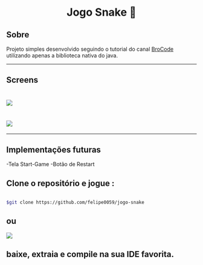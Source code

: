 <h1 align="center"> Jogo Snake 🐍 </h1>

## Sobre
Projeto simples desenvolvido seguindo o tutorial do canal [BroCode](https://www.youtube.com/channel/UC4SVo0Ue36XCfOyb5Lh1viQ)
utilizando apenas a biblioteca nativa do java.

---

## Screens

<h1>
<img src="https://i.ibb.co/DDVxRdJ/1.jpg">
</h1>

<h1>
<img src="https://i.ibb.co/mv4647T/2.jpg">
</h1>


---
## Implementações futuras

-Tela Start-Game
-Botão de Restart

## Clone o repositório e jogue :

```bash

$git clone https://github.com/felipe0059/jogo-snake

```

## ou

<img src ="https://i.ibb.co/tDGGNct/Capturar3.jpg">

## baixe, extraia e compile na sua IDE favorita.
